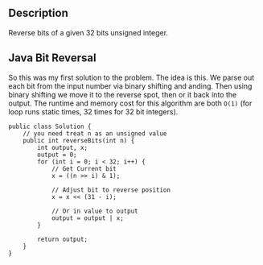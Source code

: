## Description

Reverse bits of a given 32 bits unsigned integer.

## Java Bit Reversal

So this was my first solution to the problem. The idea is this. We parse out each bit from the input number via binary shifting and anding. Then using binary shifting we move it to the reverse spot, then or it back into the output. The runtime and memory cost for this algorithm are both `O(1)` (for loop runs static times, 32 times for 32 bit integers).

```
public class Solution {
    // you need treat n as an unsigned value
    public int reverseBits(int n) {
        int output, x;
        output = 0;
        for (int i = 0; i < 32; i++) {
            // Get Current bit
            x = ((n >> i) & 1);
            
            // Adjust bit to reverse position
            x = x << (31 - i);
            
            // Or in value to output
            output = output | x;
        }
        
        return output;
    }
}
```
